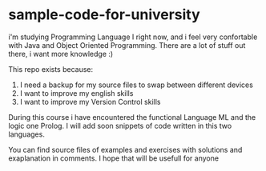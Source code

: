 ﻿# sample-code-for-university

i'm studying Programming Language I right now, and i feel very confortable with Java
and Object Oriented Programming. There are a lot of stuff out there, i want more knowledge :)

This repo exists because:
<ol>
<li>I need a backup for my source files to swap between different devices</li>
<li>I want to improve my english skills</li>
<li>I want to improve my Version Control skills</li>
</ol>

During this course i have encountered the functional Language ML and the logic one Prolog.
I will add soon snippets of code written in this two languages.

You can find source files of examples and exercises with solutions and exaplanation in comments. I hope that will be usefull for anyone
